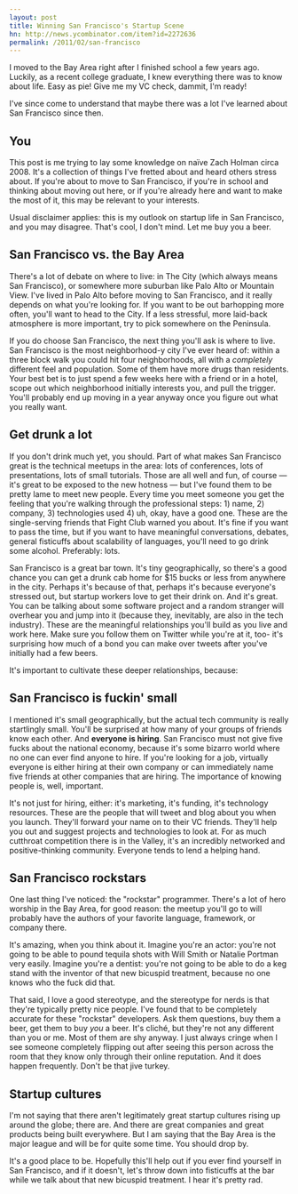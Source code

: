 ```yaml
---
layout: post
title: Winning San Francisco's Startup Scene
hn: http://news.ycombinator.com/item?id=2272636
permalink: /2011/02/san-francisco
---
```


I moved to the Bay Area right after I finished school a few years ago. Luckily,
as a recent college graduate, I knew everything there was to know about life.
Easy as pie! Give me my VC check, dammit, I'm ready!

I've since come to understand that maybe there was a lot I've learned about San
Francisco since then.

## You

This post is me trying to lay some knowledge on naïve Zach Holman circa 2008.
It's a collection of things I've fretted about and heard others stress about.
If you're about to move to San Francisco, if you're in school and thinking
about moving out here, or if you're already here and want to make the most of
it, this may be relevant to your interests.

Usual disclaimer applies: this is my outlook on startup life in San Francisco,
and you may disagree. That's cool, I don't mind. Let me buy you a beer.

## San Francisco vs. the Bay Area

There's a lot of debate on where to live: in The City (which always means San
Francisco), or somewhere more suburban like Palo Alto or Mountain View. I've
lived in Palo Alto before moving to San Francisco, and it really depends on
what you're looking for. If you want to be out barhopping more often, you'll
want to head to the City. If a less stressful, more laid-back atmosphere is
more important, try to pick somewhere on the Peninsula.

If you do choose San Francisco, the next thing you'll ask is where to live. San
Francisco is the most neighborhood-y city I've ever heard of: within a three
block walk you could hit four neighborhoods, all with a *completely* different
feel and population. Some of them have more drugs than residents. Your best bet
is to just spend a few weeks here with a friend or in a hotel, scope out which
neighborhood initially interests you, and pull the trigger. You'll probably end
up moving in a year anyway once you figure out what you really want.

## Get drunk a lot

If you don't drink much yet, you should. Part of what makes San Francisco great
is the technical meetups in the area: lots of conferences, lots of
presentations, lots of small tutorials. Those are all well and fun, of course —
it's great to be exposed to the new hotness — but I've found them to be pretty
lame to meet new people. Every time you meet someone you get the feeling that
you're walking through the professional steps: 1) name, 2) company, 3)
technologies used 4) uh, okay, have a good one. These are the single-serving
friends that Fight Club warned you about. It's fine if you want to pass the
time, but if you want to have meaningful conversations, debates, general
fisticuffs about scalability of languages, you'll need to go drink some
alcohol. Preferably: lots.

San Francisco is a great bar town. It's tiny geographically, so there's a good
chance you can get a drunk cab home for $15 bucks or less from anywhere in the
city. Perhaps it's because of that, perhaps it's because everyone's stressed
out, but startup workers love to get their drink on. And it's great.  You can
be talking about some software project and a random stranger will overhear you
and jump into it (because they, inevitably, are also in the tech industry).
These are the meaningful relationships you'll build as you live and work here.
Make sure you follow them on Twitter while you're at it, too- it's surprising
how much of a bond you can make over tweets after you've initially had a few
beers.

It's important to cultivate these deeper relationships, because:

## San Francisco is fuckin' small

I mentioned it's small geographically, but the actual tech community is really
startlingly small. You'll be surprised at how many of your groups of friends
know each other. And **everyone is hiring**. San Francisco must not give five
fucks about the national economy, because it's some bizarro world where no one
can ever find anyone to hire. If you're looking for a job, virtually everyone
is either hiring at their own company or can immediately name five friends at
other companies that are hiring. The importance of knowing people is, well,
important.

It's not just for hiring, either: it's marketing, it's funding, it's technology
resources. These are the people that will tweet and blog about you when you
launch. They'll forward your name on to their VC friends. They'll help you out
and suggest projects and technologies to look at. For as much cutthroat
competition there is in the Valley, it's an incredibly networked and
positive-thinking community. Everyone tends to lend a helping hand.

## San Francisco rockstars

One last thing I've noticed: the "rockstar" programmer. There's a lot of hero
worship in the Bay Area, for good reason: the meetup you'll go to will probably
have the authors of your favorite language, framework, or company there.

It's amazing, when you think about it. Imagine you're an actor: you're not
going to be able to pound tequila shots with Will Smith or Natalie Portman very
easily. Imagine you're a dentist: you're not going to be able to do a keg stand
with the inventor of that new bicuspid treatment, because no one knows who the
fuck did that.

That said, I love a good stereotype, and the stereotype for nerds is that
they're typically pretty nice people. I've found that to be completely accurate
for these "rockstar" developers. Ask them questions, buy them a beer, get them 
to buy *you* a beer. It's cliché, but they're not any different than you or me.
Most of them are shy anyway. I just always cringe when I see someone completely
flipping out after seeing this person across the room that they know only 
through their online reputation. And it does happen frequently. Don't be that 
jive turkey.

## Startup cultures

I'm not saying that there aren't legitimately great startup cultures rising up
around the globe; there are. And there are great companies and great products
being built everywhere. But I am saying that the Bay Area is the major league
and will be for quite some time. You should drop by.

It's a good place to be. Hopefully this'll help out if you ever find yourself
in San Francisco, and if it doesn't, let's throw down into fisticuffs at the
bar while we talk about that new bicuspid treatment. I hear it's pretty rad.
